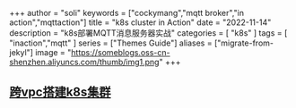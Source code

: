+++
author = "soli"
keywords = ["cockymang","mqtt broker","in action","mqttaction"]
title = "k8s cluster in Action"
date = "2022-11-14"
description = "k8s部署MQTT消息服务器实战"
categories = [
"k8s"
]
tags = [
"inaction","mqtt"
]
series = ["Themes Guide"]
aliases = ["migrate-from-jekyl"]
image = "https://someblogs.oss-cn-shenzhen.aliyuncs.com/thumb/img1.png"
+++
<!--more-->
## [跨vpc搭建k8s集群](https://www.lanweihong.com/posts/56314/)